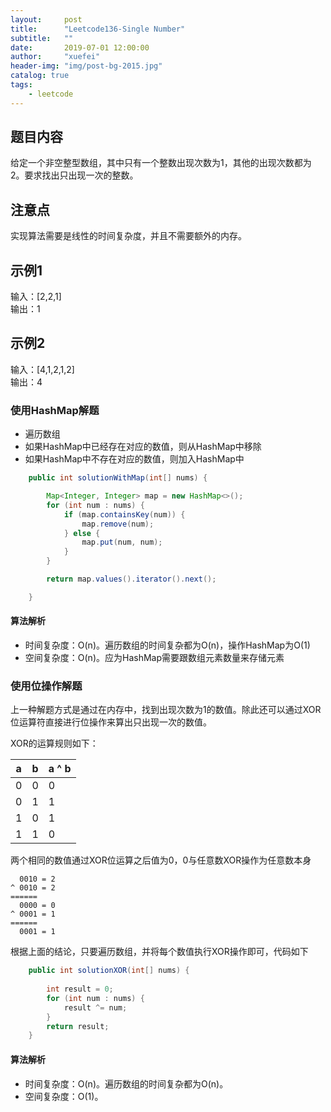 ```yaml
---
layout:     post
title:      "Leetcode136-Single Number"
subtitle:   ""
date:       2019-07-01 12:00:00
author:     "xuefei"
header-img: "img/post-bg-2015.jpg"
catalog: true
tags:
    - leetcode
---
```



## 题目内容

给定一个非空整型数组，其中只有一个整数出现次数为1，其他的出现次数都为2。要求找出只出现一次的整数。

## 注意点
实现算法需要是线性的时间复杂度，并且不需要额外的内存。

## 示例1
输入：[2,2,1]  
输出：1

## 示例2
输入：[4,1,2,1,2]  
输出：4

### 使用HashMap解题
+ 遍历数组
+ 如果HashMap中已经存在对应的数值，则从HashMap中移除
+ 如果HashMap中不存在对应的数值，则加入HashMap中

```java
    public int solutionWithMap(int[] nums) {

        Map<Integer, Integer> map = new HashMap<>();
        for (int num : nums) {
            if (map.containsKey(num)) {
                map.remove(num);
            } else {
                map.put(num, num);
            }
        }

        return map.values().iterator().next();

    }
```
#### 算法解析
- 时间复杂度：O(n)。遍历数组的时间复杂都为O(n)，操作HashMap为O(1)
- 空间复杂度：O(n)。应为HashMap需要跟数组元素数量来存储元素

### 使用位操作解题

上一种解题方式是通过在内存中，找到出现次数为1的数值。除此还可以通过XOR位运算符直接进行位操作来算出只出现一次的数值。

XOR的运算规则如下：

|  a  |   b |  a ^ b |
|---|---|---|
|  0  |  0  |  0  |
|  0  |  1  |  1  |
|  1  |  0  |  1  |
|  1  |  1  |  0  |

两个相同的数值通过XOR位运算之后值为0，0与任意数XOR操作为任意数本身

      0010 = 2
    ^ 0010 = 2
    ======
      0000 = 0
    ^ 0001 = 1
    ======
      0001 = 1

根据上面的结论，只要遍历数组，并将每个数值执行XOR操作即可，代码如下

```java
    public int solutionXOR(int[] nums) {
        
        int result = 0;
        for (int num : nums) {
            result ^= num;
        }
        return result;
    }
```

#### 算法解析
- 时间复杂度：O(n)。遍历数组的时间复杂都为O(n)。
- 空间复杂度：O(1)。






